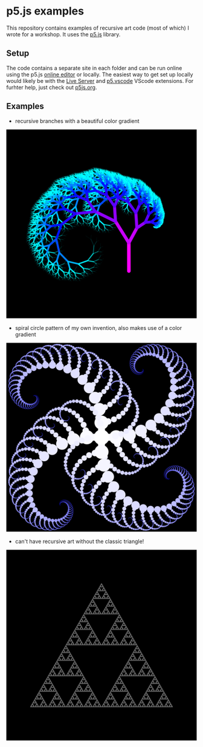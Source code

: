 # p5.js examples
This repository contains examples of recursive art code (most of which) I wrote for a workshop. It uses the [p5.js](https://p5js.org/) library.

## Setup
The code contains a separate site in each folder and can be run online using the p5.js [online editor](https://editor.p5js.org/) or locally. The easiest way to get set up locally would likely be with the [Live Server](https://marketplace.visualstudio.com/items?itemName=ritwickdey.LiveServer) and [p5.vscode](https://marketplace.visualstudio.com/items?itemName=samplavigne.p5-vscode) VScode extensions. For furhter help, just check out [p5js.org](https://p5js.org/).

## Examples

- recursive branches with a beautiful color gradient

![tree](tree.png)

- spiral circle pattern of my own invention, also makes use of a color gradient

![spiral circles](spiral_circles.png)

- can't have recursive art without the classic triangle!

![sierpinski triangle](sierpinski.png)